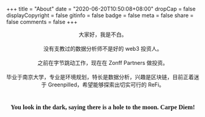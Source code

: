 +++
title = "About"
date = "2020-06-20T10:50:08+08:00"
dropCap = false
displayCopyright = false
gitinfo = false
badge = false
meta = false
share = false
comments = false
+++



<center> 大家好，我是不白。</center><br>

<center>没有支教过的数据分析师不是好的 web3 投资人。</center><br>

<center>之前在字节跳动工作，现在在 Zonff Partners 做投资。</center><br>

<center>毕业于南京大学，专业是环境规划，特长是数据分析，兴趣是区块链，目前正着迷于 Greenpilled，希望能够探索出切实可行的 ReFi。</center><br>

<center><h3 class="viva-la-vida" style="font-family:'ZCOOL XiaoWei'">You look in the dark, saying there is a hole to the moon. Carpe Diem!</h2></center>